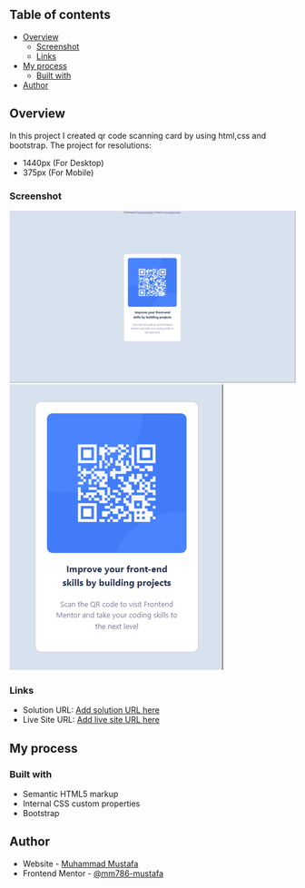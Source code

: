 ## Table of contents

- [Overview](#overview)
  - [Screenshot](#screenshot)
  - [Links](#links)
- [My process](#my-process)
  - [Built with](#built-with)
- [Author](#author)

## Overview

In this project I created qr code scanning card by using html,css and bootstrap.
The project for resolutions:
- 1440px (For Desktop)
- 375px (For Mobile)

### Screenshot

![Alt text](Desktop(Screenshot).png)
![Alt text](Mobile(Screenshot).png)

### Links

- Solution URL: [Add solution URL here](https://your-solution-url.com)
- Live Site URL: [Add live site URL here](https://your-live-site-url.com)

## My process

### Built with

- Semantic HTML5 markup
- Internal CSS custom properties
- Bootstrap

## Author

- Website - [Muhammad Mustafa](https://github.com/mm786-mustafa/QR-Code-Card.git)
- Frontend Mentor - [@mm786-mustafa](https://www.frontendmentor.io/profile/mm786-mustafa)
